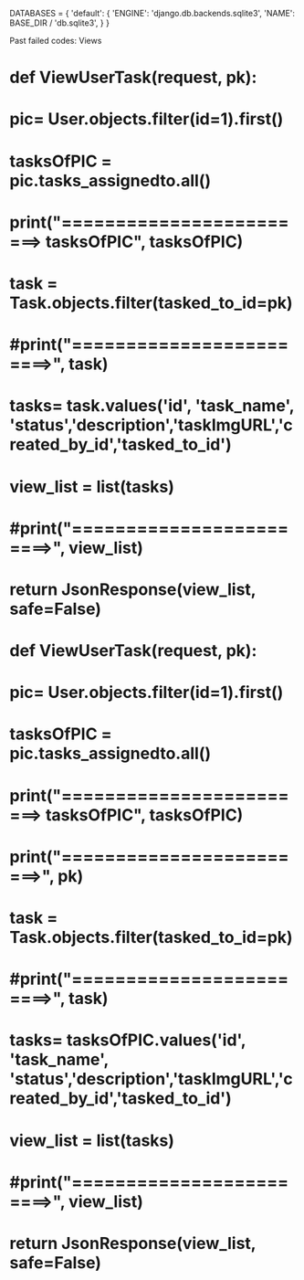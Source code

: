 DATABASES = {
    'default': {
        'ENGINE': 'django.db.backends.sqlite3',
        'NAME': BASE_DIR / 'db.sqlite3',
    }
}

Past failed codes:
Views
# def ViewUserTask(request, pk):
#     pic= User.objects.filter(id=1).first()
#     tasksOfPIC = pic.tasks_assignedto.all()
#     print("========================> tasksOfPIC", tasksOfPIC)	
#     task = Task.objects.filter(tasked_to_id=pk)
#     #print("========================>", task)
#     tasks= task.values('id', 'task_name', 'status','description','taskImgURL','created_by_id','tasked_to_id')
#     view_list = list(tasks)
#     #print("========================>", view_list)
#     return JsonResponse(view_list, safe=False)

# def ViewUserTask(request, pk):

#     pic= User.objects.filter(id=1).first()
#     tasksOfPIC = pic.tasks_assignedto.all()
#     print("========================> tasksOfPIC", tasksOfPIC)	
#     print("========================>", pk)

#     task = Task.objects.filter(tasked_to_id=pk)
#     #print("========================>", task)
#     tasks= tasksOfPIC.values('id', 'task_name', 'status','description','taskImgURL','created_by_id','tasked_to_id')
#     view_list = list(tasks)
#     #print("========================>", view_list)
#     return JsonResponse(view_list, safe=False)